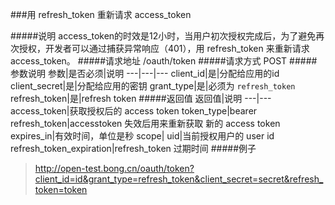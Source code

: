 ###用 refresh_token 重新请求 access_token

#####说明
access_token的时效是12小时，当用户初次授权完成后，为了避免再次授权，开发者可以通过捕获异常响应（401），用 refresh_token 来重新请求 access_token。
#####请求地址 
/oauth/token
#####请求方式
POST
#####参数说明
参数|是否必须|说明
---|---|---
client_id|是|分配给应用的id
client_secret|是|分配给应用的密钥
grant_type|是|必须为 `refresh_token`
refresh_token|是|refresh token
#####返回值
返回值|说明
---|---
access_token|获取授权后的 access token
token_type|bearer
refresh_token|accesstoken 失效后用来重新获取 新的 access token
expires_in|有效时间，单位是秒
scope|
uid|当前授权用户的 user id
refresh_token_expiration|refresh_token 过期时间
#####例子
> http://open-test.bong.cn/oauth/token?client_id=id&grant_type=refresh_token&client_secret=secret&refresh_token=token

